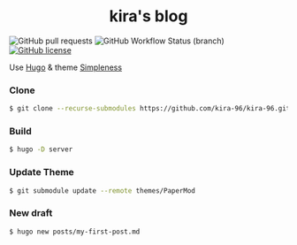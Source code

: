 <h1 align="center">kira's blog</h1>

![GitHub pull requests](https://img.shields.io/github/issues-pr/kira-96/kira-96.github.io?style=flat-square)
![GitHub Workflow Status (branch)](https://img.shields.io/github/workflow/status/kira-96/kira-96.github.io/Pages/main?logo=github&style=flat-square)
[![GitHub license](https://img.shields.io/github/license/kira-96/kira-96.github.io?style=flat-square)](https://github.com/kira-96/kira-96.github.io/blob/src/LICENSE)

Use [Hugo](https://gohugo.io/) & theme [Simpleness](https://github.com/RainerChiang/simpleness)

### Clone

``` bash
$ git clone --recurse-submodules https://github.com/kira-96/kira-96.github.io.git
```

### Build

``` bash
$ hugo -D server
```

### Update Theme

``` bash
$ git submodule update --remote themes/PaperMod
```

### New draft

``` bash
$ hugo new posts/my-first-post.md
```
